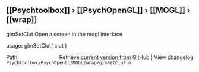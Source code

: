 ## [[Psychtoolbox]] &#8250; [[PsychOpenGL]] &#8250; [[MOGL]] &#8250; [[wrap]]

glmSetClut  Open a screen in the mogl interface  
  
usage:  glmSetClut( clut )  




<div class="code_header" style="text-align:right;">
  <span style="float:left;">Path&nbsp;&nbsp;</span> <span class="counter">Retrieve <a href=
  "https://raw.github.com/Psychtoolbox-3/Psychtoolbox-3/beta/Psychtoolbox/PsychOpenGL/MOGL/wrap/glmSetClut.m">current version from GitHub</a> | View <a href=
  "https://github.com/Psychtoolbox-3/Psychtoolbox-3/commits/beta/Psychtoolbox/PsychOpenGL/MOGL/wrap/glmSetClut.m">changelog</a></span>
</div>
<div class="code">
  <code>Psychtoolbox/PsychOpenGL/MOGL/wrap/glmSetClut.m</code>
</div>

